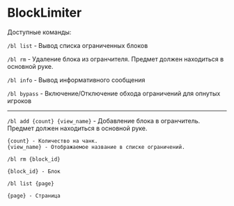 # BlockLimiter

Доступные команды:

`/bl list` - Вывод списка ограниченных блоков

`/bl rm` - Удаление блока из огранчителя. Предмет должен находиться в основной руке.

`/bl info` - Вывод информативного сообщения

`/bl bypass` - Включение/Отключение обхода ограничений для опнутых игроков

---

`/bl add {count} {view_name}` - Добавление блока в огранчитель. Предмет должен находиться в основной руке.

```
{count} - Количество на чанк.
{view_name} - Отображаемое название в списке ограничений.
```

`/bl rm {block_id}`

```
{block_id} - Блок
```

`/bl list {page}`

```
{page} - Страница
```
